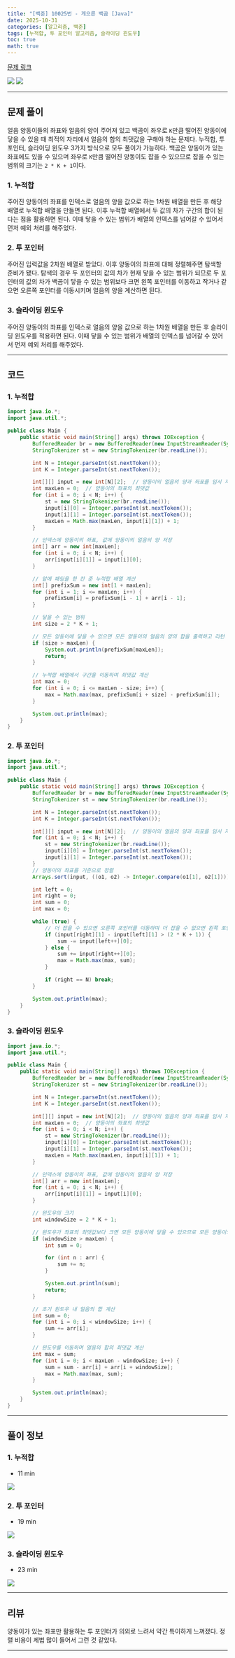 ```yaml
---
title: "[백준] 10025번 - 게으른 백곰 [Java]"
date: 2025-10-31
categories: [알고리즘, 백준]
tags: [누적합, 투 포인터 알고리즘, 슬라이딩 윈도우]
toc: true
math: true
---
```


[문제 링크](https://www.acmicpc.net/problem/10025)

![](/assets/posts/2025-10/2025-10-31/백준%2010025%20게으른%20백곰/photo1.png)
![](/assets/posts/2025-10/2025-10-31/백준%2010025%20게으른%20백곰/photo2.png)

---

## 문제 풀이

얼음 양동이들의 좌표와 얼음의 양이 주어져 있고 백곰이 좌우로 `K`만큼 떨어진 양동이에 닿을 수 있을 때 최적의 자리에서 얼음의 합의 최댓값을 구해야 하는 문제다. 누적합, 투 포인터, 슬라이딩 윈도우 3가지 방식으로 모두 풀이가 가능하다. 백곰은 양동이가 있는 좌표에도 있을 수 있으며 좌우로 `K`만큼 떨어진 양동이도 잡을 수 있으므로 잡을 수 있는 범위의 크기는 `2 * K + 1`이다.

### 1. 누적합

주어진 양동이의 좌표를 인덱스로 얼음의 양을 값으로 하는 1차원 배열을 만든 후 해당 배열로 누적합 배열을 만들면 된다. 이후 누적합 배열에서 두 값의 차가 구간의 합이 된다는 점을 활용하면 된다. 이때 닿을 수 있는 범위가 배열의 인덱스를 넘어갈 수 있어서 먼저 예외 처리를 해주었다.

### 2. 투 포인터

주어진 입력값을 2차원 배열로 받았다. 이후 양동이의 좌표에 대해 정렬해주면 탐색할 준비가 됐다. 탐색의 경우 두 포인터의 값의 차가 현재 닿을 수 있는 범위가 되므로 두 포인터의 값의 차가 백곰이 닿을 수 있는 범위보다 크면 왼쪽 포인터를 이동하고 작거나 같으면 오른쪽 포인터를 이동시키며 얼음의 양을 계산하면 된다.

### 3. 슬라이딩 윈도우

주어진 양동이의 좌표를 인덱스로 얼음의 양을 값으로 하는 1차원 배열을 만든 후 슬라이딩 윈도우를 적용하면 된다. 이때 닿을 수 있는 범위가 배열의 인덱스를 넘어갈 수 있어서 먼저 예외 처리를 해주었다.

---

## 코드

### 1. 누적합

```java
import java.io.*;
import java.util.*;

public class Main {
    public static void main(String[] args) throws IOException {
        BufferedReader br = new BufferedReader(new InputStreamReader(System.in));
        StringTokenizer st = new StringTokenizer(br.readLine());

        int N = Integer.parseInt(st.nextToken());
        int K = Integer.parseInt(st.nextToken());

        int[][] input = new int[N][2];  // 양동이의 얼음의 양과 좌표를 임시 저장
        int maxLen = 0;  // 양동이의 좌표의 최댓값
        for (int i = 0; i < N; i++) {
            st = new StringTokenizer(br.readLine());
            input[i][0] = Integer.parseInt(st.nextToken());
            input[i][1] = Integer.parseInt(st.nextToken());
            maxLen = Math.max(maxLen, input[i][1]) + 1;
        }

        // 인덱스에 양동이의 좌표, 값에 양동이의 얼음의 양 저장
        int[] arr = new int[maxLen];
        for (int i = 0; i < N; i++) {
            arr[input[i][1]] = input[i][0];
        }

        // 앞에 패딩을 한 칸 준 누적합 배열 계산
        int[] prefixSum = new int[1 + maxLen];
        for (int i = 1; i <= maxLen; i++) {
            prefixSum[i] = prefixSum[i - 1] + arr[i - 1];
        }

        // 닿을 수 있는 범위
        int size = 2 * K + 1;

        // 모든 양동이에 닿을 수 있으면 모든 양동이의 얼음의 양의 합을 출력하고 리턴
        if (size > maxLen) {
            System.out.println(prefixSum[maxLen]);
            return;
        }

        // 누적합 배열에서 구간을 이동하며 최댓값 계산
        int max = 0;
        for (int i = 0; i <= maxLen - size; i++) {
            max = Math.max(max, prefixSum[i + size] - prefixSum[i]);
        }

        System.out.println(max);
    }
}
```

### 2. 투 포인터

```java
import java.io.*;
import java.util.*;

public class Main {
    public static void main(String[] args) throws IOException {
        BufferedReader br = new BufferedReader(new InputStreamReader(System.in));
        StringTokenizer st = new StringTokenizer(br.readLine());

        int N = Integer.parseInt(st.nextToken());
        int K = Integer.parseInt(st.nextToken());

        int[][] input = new int[N][2];  // 양동이의 얼음의 양과 좌표를 임시 저장
        for (int i = 0; i < N; i++) {
            st = new StringTokenizer(br.readLine());
            input[i][0] = Integer.parseInt(st.nextToken());
            input[i][1] = Integer.parseInt(st.nextToken());
        }
        // 양동이의 좌표를 기준으로 정렬
        Arrays.sort(input, ((o1, o2) -> Integer.compare(o1[1], o2[1])));

        int left = 0;
        int right = 0;
        int sum = 0;
        int max = 0;

        while (true) {
            // 더 잡을 수 있으면 오른쪽 포인터를 이동하며 더 잡을 수 없으면 왼쪽 포인터를 이동
            if (input[right][1] - input[left][1] > (2 * K + 1)) {
                sum -= input[left++][0];
            } else {
                sum += input[right++][0];
                max = Math.max(max, sum);
            }

            if (right == N) break;
        }

        System.out.println(max);
    }
}
```

### 3. 슬라이딩 윈도우

```java
import java.io.*;
import java.util.*;

public class Main {
    public static void main(String[] args) throws IOException {
        BufferedReader br = new BufferedReader(new InputStreamReader(System.in));
        StringTokenizer st = new StringTokenizer(br.readLine());

        int N = Integer.parseInt(st.nextToken());
        int K = Integer.parseInt(st.nextToken());

        int[][] input = new int[N][2];  // 양동이의 얼음의 양과 좌표를 임시 저장
        int maxLen = 0;  // 양동이의 좌표의 최댓값
        for (int i = 0; i < N; i++) {
            st = new StringTokenizer(br.readLine());
            input[i][0] = Integer.parseInt(st.nextToken());
            input[i][1] = Integer.parseInt(st.nextToken());
            maxLen = Math.max(maxLen, input[i][1]) + 1;
        }

        // 인덱스에 양동이의 좌표, 값에 양동이의 얼음의 양 저장
        int[] arr = new int[maxLen];
        for (int i = 0; i < N; i++) {
            arr[input[i][1]] = input[i][0];
        }

        // 윈도우의 크기
        int windowSize = 2 * K + 1;

        // 윈도우가 좌표의 최댓값보다 크면 모든 양동이에 닿을 수 있으므로 모든 양동이의 얼음의 합을 출력하고 리턴
        if (windowSize > maxLen) {
            int sum = 0;

            for (int n : arr) {
                sum += n;
            }

            System.out.println(sum);
            return;
        }

        // 초기 윈도우 내 얼음의 합 계산
        int sum = 0;
        for (int i = 0; i < windowSize; i++) {
            sum += arr[i];
        }

        // 윈도우를 이동하며 얼음의 합의 최댓값 계산
        int max = sum;
        for (int i = 0; i < maxLen - windowSize; i++) {
            sum = sum - arr[i] + arr[i + windowSize];
            max = Math.max(max, sum);
        }

        System.out.println(max);
    }
}
```

---

## 풀이 정보

### 1. 누적합

- 11 min

![](/assets/posts/2025-10/2025-10-31/백준%2010025%20게으른%20백곰/photo3.png)

### 2. 투 포인터

- 19 min

![](/assets/posts/2025-10/2025-10-31/백준%2010025%20게으른%20백곰/photo4.png)

### 3. 슬라이딩 윈도우

- 23 min

![](/assets/posts/2025-10/2025-10-31/백준%2010025%20게으른%20백곰/photo5.png)

---

## 리뷰

양동이가 있는 좌표만 활용하는 투 포인터가 의외로 느려서 약간 특이하게 느껴졌다. 정렬 비용이 제법 많이 들어서 그런 것 같았다.

---
